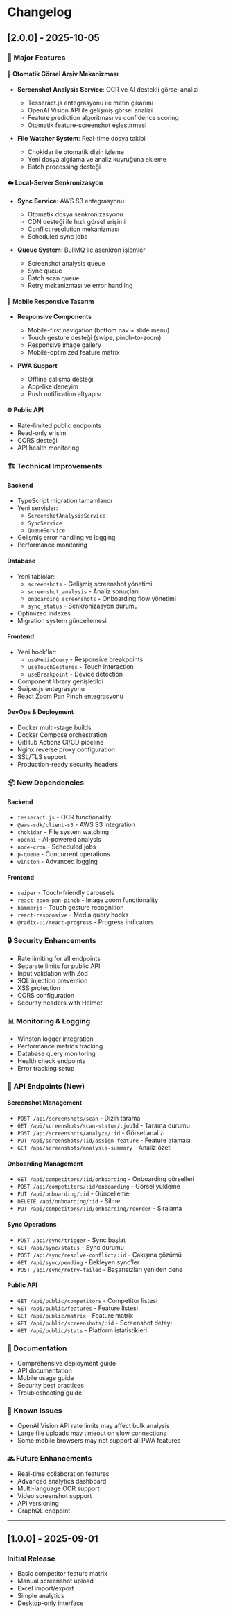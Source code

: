# Changelog

## [2.0.0] - 2025-10-05

### 🎯 Major Features

#### 📸 Otomatik Görsel Arşiv Mekanizması
- **Screenshot Analysis Service**: OCR ve AI destekli görsel analizi
  - Tesseract.js entegrasyonu ile metin çıkarımı
  - OpenAI Vision API ile gelişmiş görsel analizi
  - Feature prediction algoritması ve confidence scoring
  - Otomatik feature-screenshot eşleştirmesi
  
- **File Watcher System**: Real-time dosya takibi
  - Chokidar ile otomatik dizin izleme
  - Yeni dosya algılama ve analiz kuyruğuna ekleme
  - Batch processing desteği

#### ☁️ Local-Server Senkronizasyon
- **Sync Service**: AWS S3 entegrasyonu
  - Otomatik dosya senkronizasyonu
  - CDN desteği ile hızlı görsel erişimi
  - Conflict resolution mekanizması
  - Scheduled sync jobs

- **Queue System**: BullMQ ile asenkron işlemler
  - Screenshot analysis queue
  - Sync queue
  - Batch scan queue
  - Retry mekanizması ve error handling

#### 📱 Mobile Responsive Tasarım
- **Responsive Components**
  - Mobile-first navigation (bottom nav + slide menu)
  - Touch gesture desteği (swipe, pinch-to-zoom)
  - Responsive image gallery
  - Mobile-optimized feature matrix

- **PWA Support**
  - Offline çalışma desteği
  - App-like deneyim
  - Push notification altyapısı

#### 🌐 Public API
- Rate-limited public endpoints
- Read-only erişim
- CORS desteği
- API health monitoring

### 🏗️ Technical Improvements

#### Backend
- TypeScript migration tamamlandı
- Yeni servisler:
  - `ScreenshotAnalysisService`
  - `SyncService`
  - `QueueService`
- Gelişmiş error handling ve logging
- Performance monitoring

#### Database
- Yeni tablolar:
  - `screenshots` - Gelişmiş screenshot yönetimi
  - `screenshot_analysis` - Analiz sonuçları
  - `onboarding_screenshots` - Onboarding flow yönetimi
  - `sync_status` - Senkronizasyon durumu
- Optimized indexes
- Migration system güncellemesi

#### Frontend
- Yeni hook'lar:
  - `useMediaQuery` - Responsive breakpoints
  - `useTouchGestures` - Touch interaction
  - `useBreakpoint` - Device detection
- Component library genişletildi
- Swiper.js entegrasyonu
- React Zoom Pan Pinch entegrasyonu

#### DevOps & Deployment
- Docker multi-stage builds
- Docker Compose orchestration
- GitHub Actions CI/CD pipeline
- Nginx reverse proxy configuration
- SSL/TLS support
- Production-ready security headers

### 📦 New Dependencies

#### Backend
- `tesseract.js` - OCR functionality
- `@aws-sdk/client-s3` - AWS S3 integration
- `chokidar` - File system watching
- `openai` - AI-powered analysis
- `node-cron` - Scheduled jobs
- `p-queue` - Concurrent operations
- `winston` - Advanced logging

#### Frontend
- `swiper` - Touch-friendly carousels
- `react-zoom-pan-pinch` - Image zoom functionality
- `hammerjs` - Touch gesture recognition
- `react-responsive` - Media query hooks
- `@radix-ui/react-progress` - Progress indicators

### 🔒 Security Enhancements
- Rate limiting for all endpoints
- Separate limits for public API
- Input validation with Zod
- SQL injection prevention
- XSS protection
- CORS configuration
- Security headers with Helmet

### 📊 Monitoring & Logging
- Winston logger integration
- Performance metrics tracking
- Database query monitoring
- Health check endpoints
- Error tracking setup

### 🚀 API Endpoints (New)

#### Screenshot Management
- `POST /api/screenshots/scan` - Dizin tarama
- `GET /api/screenshots/scan-status/:jobId` - Tarama durumu
- `POST /api/screenshots/analyze/:id` - Görsel analizi
- `PUT /api/screenshots/:id/assign-feature` - Feature ataması
- `GET /api/screenshots/analysis-summary` - Analiz özeti

#### Onboarding Management
- `GET /api/competitors/:id/onboarding` - Onboarding görselleri
- `POST /api/competitors/:id/onboarding` - Görsel yükleme
- `PUT /api/onboarding/:id` - Güncelleme
- `DELETE /api/onboarding/:id` - Silme
- `PUT /api/competitors/:id/onboarding/reorder` - Sıralama

#### Sync Operations
- `POST /api/sync/trigger` - Sync başlat
- `GET /api/sync/status` - Sync durumu
- `POST /api/sync/resolve-conflict/:id` - Çakışma çözümü
- `GET /api/sync/pending` - Bekleyen sync'ler
- `POST /api/sync/retry-failed` - Başarısızları yeniden dene

#### Public API
- `GET /api/public/competitors` - Competitor listesi
- `GET /api/public/features` - Feature listesi
- `GET /api/public/matrix` - Feature matrix
- `GET /api/public/screenshots/:id` - Screenshot detayı
- `GET /api/public/stats` - Platform istatistikleri

### 📝 Documentation
- Comprehensive deployment guide
- API documentation
- Mobile usage guide
- Security best practices
- Troubleshooting guide

### 🐛 Known Issues
- OpenAI Vision API rate limits may affect bulk analysis
- Large file uploads may timeout on slow connections
- Some mobile browsers may not support all PWA features

### 🔜 Future Enhancements
- Real-time collaboration features
- Advanced analytics dashboard
- Multi-language OCR support
- Video screenshot support
- API versioning
- GraphQL endpoint

---

## [1.0.0] - 2025-09-01

### Initial Release
- Basic competitor feature matrix
- Manual screenshot upload
- Excel import/export
- Simple analytics
- Desktop-only interface
